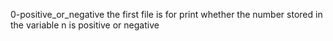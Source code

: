 0-positive_or_negative the first file is for  print whether the number stored in the variable n is positive or negative
